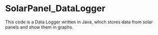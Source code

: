 # SolarPanel_DataLogger

This code is a Data Logger written in Java, which stores data from solar panels and show them in graphs.
